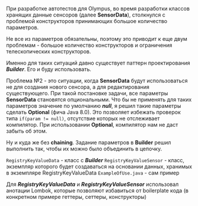 При разработке автотестов для Olympus, во время разработки классов хранящих данные сенсоров (далее ****SensorData****), столкнулся с проблемой конструкторов принимающих большое количество параметров.

Не все из параметров обязательны, поэтому это приводит к еще двум проблемам - большое количество конструкторов и ограничения телескопических конструкторов.

Именно для таких ситуаций давно существует паттерн проектирования ***Builder***. Его и буду использовать.

Проблема №2 - это ситуации, когда ****SensorData**** будут использоваться не для создания нового сенсора, а для редактирования существующего. При такой постановке задачи, все параметры ****SensorData**** становятся опциональными. Что бы не применять для таких параметров значение по умолчанию ***null***,  я  решил такие параметры сделать ****Optional**** (фича Java 8.0). Это позволяет избежать проверок типа `if(param != null)`, отсутствие которых не отслеживает компилятор. При использовании ****Optional****, компилятор нам не даст забыть об этом.

Ну и куда же без ****chaining****. Задание параметров в ****Builder**** решил выполнить так, чтобы их можно было объединить в цепочку.

`RegistryKeyValueData` - класс с ***Builder***
`RegistryKeyValueSensor` - класс, экземпляр которого будет создаваться на основании данных, хранимых в экземпляре RegistryKeyValueData
`ExampleOfUse.java` - сам пример

Для ***RegistryKeyValueData*** и ***RegistryKeyValueSensor*** использовал анотации Lombok, которые позволяют избавиться от boilerplate кода (в конкретном примере геттеры, сеттеры, конструкторы)